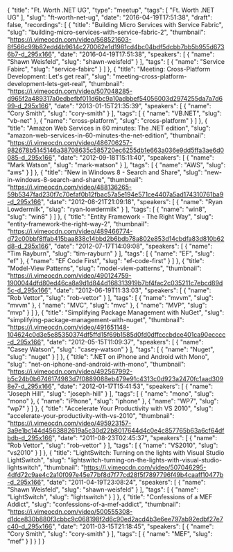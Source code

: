 {
  "title": "Ft. Worth .NET UG",
  "type": "meetup",
  "tags": [
    "Ft. Worth .NET UG"
  ],
  "slug": "ft-worth-net-ug",
  "date": "2016-04-19T17:51:38",
  "draft": false,
  "recordings": [
    {
      "title": "Building Micro Services with Service Fabric",
      "slug": "building-micro-services-with-service-fabric-2",
      "thumbnail": "https://i.vimeocdn.com/video/568521603-8f566c99b82edd4b9614c270062e1d1981cd4bc04bdf5dcbb7bb5b955d6736b7-d_295x166",
      "date": "2016-04-19T17:51:38",
      "speakers": [
        {
          "name": "Shawn Weisfeld",
          "slug": "shawn-weisfeld"
        }
      ],
      "tags": [
        {
          "name": "Service Fabirc",
          "slug": "service-fabirc"
        }
      ]
    },
    {
      "title": "Meeting: Cross-Platform Development: Let's get real",
      "slug": "meeting-cross-platform-development-lets-get-real",
      "thumbnail": "https://i.vimeocdn.com/video/507048285-d965f2a489317a0edbefbf011d6bc9a10adbbef54056003d2974255da7a7d699-d_295x166",
      "date": "2013-01-15T21:35:39",
      "speakers": [
        {
          "name": "Cory Smith",
          "slug": "cory-smith"
        }
      ],
      "tags": [
        {
          "name": "VB.NET",
          "slug": "vb-net"
        },
        {
          "name": "cross-platform",
          "slug": "cross-platform"
        }
      ]
    },
    {
      "title": "Amazon Web Services in 60 minutes: The .NET edition",
      "slug": "amazon-web-services-in-60-minutes-the-net-edition",
      "thumbnail": "https://i.vimeocdn.com/video/486706257-982678b5145146a38708635c585720ec6255db1e663a036e9dd5ffa3ae6d0085-d_295x166",
      "date": "2012-09-18T15:11:40",
      "speakers": [
        {
          "name": "Mark Watson",
          "slug": "mark-watson"
        }
      ],
      "tags": [
        {
          "name": "AWS",
          "slug": "aws"
        }
      ]
    },
    {
      "title": "New in Windows 8 - Search and Share",
      "slug": "new-in-windows-8-search-and-share",
      "thumbnail": "https://i.vimeocdn.com/video/488136265-59b5347fad230f7c70efaf0b12fbac57a5e194e571ce4407a5ad174310761ba9-d_295x166",
      "date": "2012-08-21T21:09:18",
      "speakers": [
        {
          "name": "Ryan Lowdermilk",
          "slug": "ryan-lowdermilk"
        }
      ],
      "tags": [
        {
          "name": "win8",
          "slug": "win8"
        }
      ]
    },
    {
      "title": "Entity Framework - The Right Way",
      "slug": "entity-framework-the-right-way-2",
      "thumbnail": "https://i.vimeocdn.com/video/489466774-d72c00bbf8ffab415baa838c14bbd2b6bdb78a802e853d14cbdfa83d810b62d8-d_295x166",
      "date": "2012-07-17T14:09:08",
      "speakers": [
        {
          "name": "Tim Rayburn",
          "slug": "tim-rayburn"
        }
      ],
      "tags": [
        {
          "name": "EF",
          "slug": "ef"
        },
        {
          "name": "EF Code First",
          "slug": "ef-code-first"
        }
      ]
    },
    {
      "title": "Model-View Patterns",
      "slug": "model-view-patterns",
      "thumbnail": "https://i.vimeocdn.com/video/490124759-1900044dfd80ed46ca8a9d1d844d168313919b7bf4fac2c035211c7ebcd89d5c-d_295x166",
      "date": "2012-06-19T11:33:03",
      "speakers": [
        {
          "name": "Rob Vettor",
          "slug": "rob-vettor"
        }
      ],
      "tags": [
        {
          "name": "mvvm",
          "slug": "mvvm"
        },
        {
          "name": "MVC",
          "slug": "mvc"
        },
        {
          "name": "MVP",
          "slug": "mvp"
        }
      ]
    },
    {
      "title": "Simplifying Package Management with NuGet",
      "slug": "simplifying-package-management-with-nuget",
      "thumbnail": "https://i.vimeocdn.com/video/491651148-104624c0d3e5e85350374df5ffd15f69b1585d0fd0dffcccbdce401ca90ecccc-d_295x166",
      "date": "2012-05-15T11:09:37",
      "speakers": [
        {
          "name": "Casey Watson",
          "slug": "casey-watson"
        }
      ],
      "tags": [
        {
          "name": "Nuget",
          "slug": "nuget"
        }
      ]
    },
    {
      "title": ".NET on iPhone and Android with Mono",
      "slug": "net-on-iphone-and-android-with-mono",
      "thumbnail": "https://i.vimeocdn.com/video/492567992-b5c24b0b6746174983d7f0889088eb479e91c4313c0d923a2470fc1aad3098e7-d_295x166",
      "date": "2012-01-17T15:41:53",
      "speakers": [
        {
          "name": "Joseph Hill",
          "slug": "joseph-hill"
        }
      ],
      "tags": [
        {
          "name": "mono",
          "slug": "mono"
        },
        {
          "name": "iPhone",
          "slug": "iphone"
        },
        {
          "name": "WP7",
          "slug": "wp7"
        }
      ]
    },
    {
      "title": "Accelerate Your Productivity with VS 2010",
      "slug": "accelerate-your-productivity-with-vs-2010",
      "thumbnail": "https://i.vimeocdn.com/video/495923157-3a9e1bc144d4563882619a5c30d22b8017644d4c0e4c857765b63a6cf64dfbdb-d_295x166",
      "date": "2011-08-23T02:45:37",
      "speakers": [
        {
          "name": "Rob Vettor",
          "slug": "rob-vettor"
        }
      ],
      "tags": [
        {
          "name": "VS2010",
          "slug": "vs2010"
        }
      ]
    },
    {
      "title": "LightSwitch: Turning on the lights with Visual Studio LightSwitch",
      "slug": "lightswitch-turning-on-the-lights-with-visual-studio-lightswitch",
      "thumbnail": "https://i.vimeocdn.com/video/507046295-4dfd72c9ae4c2a10f097e45e77bf8d7f77cd28f5f7897796f49b4caaff10477b-d_295x166",
      "date": "2011-04-19T23:08:24",
      "speakers": [
        {
          "name": "Shawn Weisfeld",
          "slug": "shawn-weisfeld"
        }
      ],
      "tags": [
        {
          "name": "LightSwitch",
          "slug": "lightswitch"
        }
      ]
    },
    {
      "title": "Confessions of a MEF Addict",
      "slug": "confessions-of-a-mef-addict",
      "thumbnail": "https://i.vimeocdn.com/video/500555308-d1dce830b880f3cbbc9c068198f2d6c90ed2acd4b3e6ee797ab92edbf27e7c40-d_295x166",
      "date": "2011-03-15T21:18:45",
      "speakers": [
        {
          "name": "Cory Smith",
          "slug": "cory-smith"
        }
      ],
      "tags": [
        {
          "name": "MEF",
          "slug": "mef"
        }
      ]
    }
  ]
}